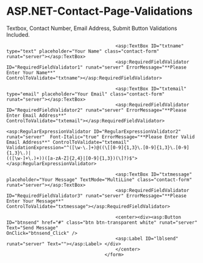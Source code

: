 # ASP.NET-Contact-Page-Validations
Textbox, Contact Number, Email Address, Submit Button Validations Included. 

 <form runat="server">

                                            <asp:TextBox ID="txtname" type="text" placeholder="Your Name" class="contact-form" runat="server"></asp:TextBox>
                                            <asp:RequiredFieldValidator ID="RequiredFieldValidator1" runat="server" ErrorMessage="**Please Enter Your Name**"                                                                   ControlToValidate="txtname"></asp:RequiredFieldValidator>
                                           
                                            <asp:TextBox ID="txtemail" type="email" placeholder="Your Email" class="contact-form" runat="server"></asp:TextBox>
                                            <asp:RequiredFieldValidator ID="RequiredFieldValidator2" runat="server" ErrorMessage="**Please Enter Email Address**"                                                               ControlToValidate="txtemail"></asp:RequiredFieldValidator>
                                            <asp:RegularExpressionValidator ID="RegularExpressionValidator2" runat="server"  Font-Italic="true" ErrorMessage="**Please Enter Valid                                             Email Address**" ControlToValidate="txtemail" ValidationExpression="^([\w-\.]+)@((\[[0-9]{1,3}\.[0-9]{1,3}\.[0-9]{1,3}\.)|                                                          (([\w-]+\.)+))([a-zA-Z]{2,4}|[0-9]{1,3})(\]?)$"></asp:RegularExpressionValidator>  

                                            <asp:TextBox ID="txtmessage" placeholder="Your Message" TextMode="MultiLine" class="contact-form" runat="server"></asp:TextBox>
                                            <asp:RequiredFieldValidator ID="RequiredFieldValidator3" runat="server" ErrorMessage="**Please Enter Your Message**"                                                               ControlToValidate="txtmessage"></asp:RequiredFieldValidator>
                                           
                                            <center><div><asp:Button ID="btnsend" href="#" class="btn btn-transparent white" runat="server" Text="Send Message"                                                                 OnClick="btnsend_Click" />
                                            <asp:Label ID="lblsend" runat="server" Text=""></asp:Label> </div> 
                                            </center>
                                        </form>
